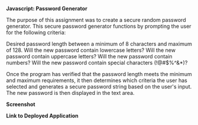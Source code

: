 **Javascript: Password Generator**

The purpose of this assignment was to create a secure random password generator. This secure password generator functions by prompting the user for the following criteria:

Desired password length between a minimum of 8 characters and maximum of 128.
Will the new password contain lowercase letters?
Will the new password contain uppercase letters?
Will the new password contain numbers?
Will the new password contain special characters (!@#$%^&*)?

Once the program has verified that the password length meets the minimum and maximum requirements, it then determines which criteria the user has selected and generates a secure password string based on the user's input. The new password is then displayed in the text area.

**Screenshot**


**Link to Deployed Application**

